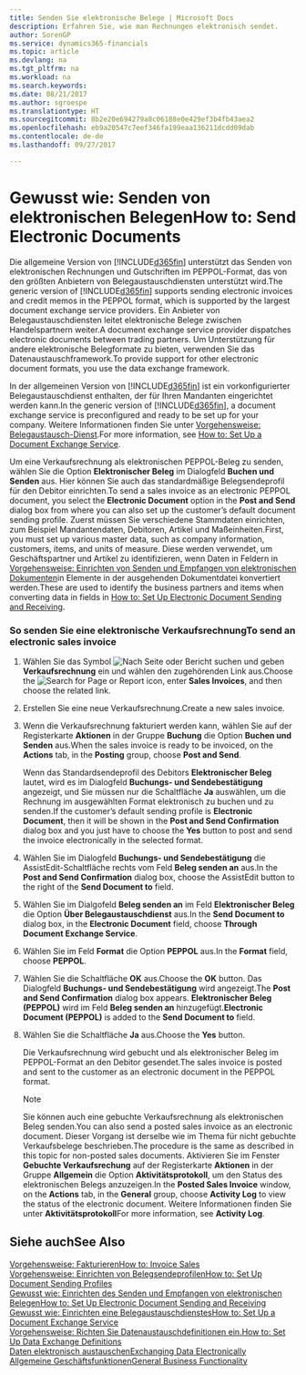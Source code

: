 ```yaml
---
title: Senden Sie elektronische Belege | Microsoft Docs
description: Erfahren Sie, wie man Rechnungen elektronisch sendet.
author: SorenGP
ms.service: dynamics365-financials
ms.topic: article
ms.devlang: na
ms.tgt_pltfrm: na
ms.workload: na
ms.search.keywords: 
ms.date: 08/21/2017
ms.author: sgroespe
ms.translationtype: HT
ms.sourcegitcommit: 8b2e20e694279a8c06188e0e429ef3b4fb43aea2
ms.openlocfilehash: eb9a20547c7eef346fa199eaa136211dcdd09dab
ms.contentlocale: de-de
ms.lasthandoff: 09/27/2017

---
```

# <a name="how-to-send-electronic-documents"></a><span data-ttu-id="85d21-103">Gewusst wie: Senden von elektronischen Belegen</span><span class="sxs-lookup"><span data-stu-id="85d21-103">How to: Send Electronic Documents</span></span>
<span data-ttu-id="85d21-104">Die allgemeine Version von [!INCLUDE[d365fin](includes/d365fin_md.md)] unterstützt das Senden von elektronischen Rechnungen und Gutschriften im PEPPOL-Format, das von den größten Anbietern von Belegaustauschdiensten unterstützt wird.</span><span class="sxs-lookup"><span data-stu-id="85d21-104">The generic version of [!INCLUDE[d365fin](includes/d365fin_md.md)] supports sending electronic invoices and credit memos in the PEPPOL format, which is supported by the largest document exchange service providers.</span></span> <span data-ttu-id="85d21-105">Ein Anbieter von Belegaustauschdiensten leitet elektronische Belege zwischen Handelspartnern weiter.</span><span class="sxs-lookup"><span data-stu-id="85d21-105">A document exchange service provider dispatches electronic documents between trading partners.</span></span> <span data-ttu-id="85d21-106">Um Unterstützung für andere elektronische Belegformate zu bieten, verwenden Sie das Datenaustauschframework.</span><span class="sxs-lookup"><span data-stu-id="85d21-106">To provide support for other electronic document formats, you use the data exchange framework.</span></span>  

 <span data-ttu-id="85d21-107">In der allgemeinen Version von [!INCLUDE[d365fin](includes/d365fin_md.md)] ist ein vorkonfigurierter Belegaustauschdienst enthalten, der für Ihren Mandanten eingerichtet werden kann.</span><span class="sxs-lookup"><span data-stu-id="85d21-107">In the generic version of [!INCLUDE[d365fin](includes/d365fin_md.md)], a document exchange service is preconfigured and ready to be set up for your company.</span></span> <span data-ttu-id="85d21-108">Weitere Informationen finden Sie unter [Vorgehensweise: Belegaustausch-Dienst](across-how-to-set-up-a-document-exchange-service.md).</span><span class="sxs-lookup"><span data-stu-id="85d21-108">For more information, see [How to: Set Up a Document Exchange Service](across-how-to-set-up-a-document-exchange-service.md).</span></span>  

 <span data-ttu-id="85d21-109">Um eine Verkaufsrechnung als elektronischen PEPPOL-Beleg zu senden, wählen Sie die Option **Elektronischer Beleg** im Dialogfeld **Buchen und Senden** aus. Hier können Sie auch das standardmäßige Belegsendeprofil für den Debitor einrichten.</span><span class="sxs-lookup"><span data-stu-id="85d21-109">To send a sales invoice as an electronic PEPPOL document, you select the **Electronic Document** option in the **Post and Send** dialog box from where you can also set up the customer’s default document sending profile.</span></span> <span data-ttu-id="85d21-110">Zuerst müssen Sie verschiedene Stammdaten einrichten, zum Beispiel Mandantendaten, Debitoren, Artikel und Maßeinheiten.</span><span class="sxs-lookup"><span data-stu-id="85d21-110">First, you must set up various master data, such as company information, customers, items, and units of measure.</span></span> <span data-ttu-id="85d21-111">Diese werden verwendet, um Geschäftspartner und Artikel zu identifizieren, wenn Daten in Feldern in [Vorgehensweise: Einrichten von Senden und Empfangen von elektronischen Dokumenten](across-how-to-set-up-electronic-document-sending-and-receiving.md)in Elemente in der ausgehenden Dokumentdatei konvertiert werden.</span><span class="sxs-lookup"><span data-stu-id="85d21-111">These are used to identify the business partners and items when converting data in fields in [How to: Set Up Electronic Document Sending and Receiving](across-how-to-set-up-electronic-document-sending-and-receiving.md).</span></span>  

### <a name="to-send-an-electronic-sales-invoice"></a><span data-ttu-id="85d21-112">So senden Sie eine elektronische Verkaufsrechnung</span><span class="sxs-lookup"><span data-stu-id="85d21-112">To send an electronic sales invoice</span></span>  

1.  <span data-ttu-id="85d21-113">Wählen Sie das Symbol ![Nach Seite oder Bericht suchen](media/ui-search/search_small.png "Nach Seite oder Bericht suchen") und geben **Verkaufsrechnung** ein und wählen den zugehörenden Link aus.</span><span class="sxs-lookup"><span data-stu-id="85d21-113">Choose the ![Search for Page or Report](media/ui-search/search_small.png "Search for Page or Report icon") icon, enter **Sales Invoices**, and then choose the related link.</span></span>  

2.  <span data-ttu-id="85d21-114">Erstellen Sie eine neue Verkaufsrechnung.</span><span class="sxs-lookup"><span data-stu-id="85d21-114">Create a new sales invoice.</span></span>  

3.  <span data-ttu-id="85d21-115">Wenn die Verkaufsrechnung fakturiert werden kann, wählen Sie auf der Registerkarte **Aktionen** in der Gruppe **Buchung** die Option **Buchen und Senden** aus.</span><span class="sxs-lookup"><span data-stu-id="85d21-115">When the sales invoice is ready to be invoiced, on the **Actions** tab, in the **Posting** group, choose **Post and Send**.</span></span>  

     <span data-ttu-id="85d21-116">Wenn das Standardsendeprofil des Debitors **Elektronischer Beleg** lautet, wird es im Dialogfeld **Buchungs- und Sendebestätigung** angezeigt, und Sie müssen nur die Schaltfläche **Ja** auswählen, um die Rechnung im ausgewählten Format elektronisch zu buchen und zu senden.</span><span class="sxs-lookup"><span data-stu-id="85d21-116">If the customer’s default sending profile is **Electronic Document**, then it will be shown in the **Post and Send Confirmation** dialog box and you just have to choose the **Yes** button to post and send the invoice electronically in the selected format.</span></span>  

4.  <span data-ttu-id="85d21-117">Wählen Sie im Dialogfeld **Buchungs- und Sendebestätigung** die AssistEdit-Schaltfläche rechts vom Feld **Beleg senden an** aus.</span><span class="sxs-lookup"><span data-stu-id="85d21-117">In the **Post and Send Confirmation** dialog box, choose the AssistEdit button to the right of the **Send Document to** field.</span></span>  

5.  <span data-ttu-id="85d21-118">Wählen Sie im Dialgofeld **Beleg senden an** im Feld **Elektronischer Beleg** die Option **Über Belegaustauschdienst** aus.</span><span class="sxs-lookup"><span data-stu-id="85d21-118">In the **Send Document to** dialog box, in the **Electronic Document** field, choose **Through Document Exchange Service**.</span></span>  

6.  <span data-ttu-id="85d21-119">Wählen Sie im Feld **Format** die Option **PEPPOL** aus.</span><span class="sxs-lookup"><span data-stu-id="85d21-119">In the **Format** field, choose **PEPPOL**.</span></span>  

7.  <span data-ttu-id="85d21-120">Wählen Sie die Schaltfläche **OK** aus.</span><span class="sxs-lookup"><span data-stu-id="85d21-120">Choose the **OK** button.</span></span> <span data-ttu-id="85d21-121">Das Dialogfeld **Buchungs- und Sendebestätigung** wird angezeigt.</span><span class="sxs-lookup"><span data-stu-id="85d21-121">The **Post and Send Confirmation** dialog box appears.</span></span> <span data-ttu-id="85d21-122">**Elektronischer Beleg (PEPPOL)** wird im Feld **Beleg senden an** hinzugefügt.</span><span class="sxs-lookup"><span data-stu-id="85d21-122">**Electronic Document (PEPPOL)** is added to the **Send Document to** field.</span></span>  

8.  <span data-ttu-id="85d21-123">Wählen Sie die Schaltfläche **Ja** aus.</span><span class="sxs-lookup"><span data-stu-id="85d21-123">Choose the **Yes** button.</span></span>  

     <span data-ttu-id="85d21-124">Die Verkaufsrechnung wird gebucht und als elektronischer Beleg im PEPPOL-Format an den Debitor gesendet.</span><span class="sxs-lookup"><span data-stu-id="85d21-124">The sales invoice is posted and sent to the customer as an electronic document in the PEPPOL format.</span></span>  

    > [!NOTE]  
    >  <span data-ttu-id="85d21-125">Sie können auch eine gebuchte Verkaufsrechnung als elektronischen Beleg senden.</span><span class="sxs-lookup"><span data-stu-id="85d21-125">You can also send a posted sales invoice as an electronic document.</span></span> <span data-ttu-id="85d21-126">Dieser Vorgang ist derselbe wie im Thema für nicht gebuchte Verkaufsbelege beschrieben.</span><span class="sxs-lookup"><span data-stu-id="85d21-126">The procedure is the same as described in this topic for non-posted sales documents.</span></span> <span data-ttu-id="85d21-127">Aktivieren Sie im Fenster **Gebuchte Verkaufsrechung** auf der Registerkarte **Aktionen** in der Gruppe **Allgemein** die Option **Aktivitätsprotokoll**, um den Status des elektronischen Belegs anzuzeigen.</span><span class="sxs-lookup"><span data-stu-id="85d21-127">In the **Posted Sales Invoice** window, on the **Actions** tab, in the **General** group, choose **Activity Log** to view the status of the electronic document.</span></span> <span data-ttu-id="85d21-128">Weitere Informationen finden Sie unter **Aktivitätsprotokoll**</span><span class="sxs-lookup"><span data-stu-id="85d21-128">For more information, see **Activity Log**.</span></span>  

## <a name="see-also"></a><span data-ttu-id="85d21-129">Siehe auch</span><span class="sxs-lookup"><span data-stu-id="85d21-129">See Also</span></span>  
[<span data-ttu-id="85d21-130">Vorgehensweise: Fakturieren</span><span class="sxs-lookup"><span data-stu-id="85d21-130">How to: Invoice Sales</span></span>](sales-how-invoice-sales.md)  
[<span data-ttu-id="85d21-131">Vorgehensweise: Einrichten von Belegsendeprofilen</span><span class="sxs-lookup"><span data-stu-id="85d21-131">How to: Set Up Document Sending Profiles</span></span>](sales-how-setup-document-send-profiles.md)  
[<span data-ttu-id="85d21-132">Gewusst wie: Einrichten des Senden und Empfangen von elektronischen Belegen</span><span class="sxs-lookup"><span data-stu-id="85d21-132">How to: Set Up Electronic Document Sending and Receiving</span></span>](across-how-to-set-up-electronic-document-sending-and-receiving.md)  
[<span data-ttu-id="85d21-133">Gewusst wie: Einrichten eine Belegaustauschdienstes</span><span class="sxs-lookup"><span data-stu-id="85d21-133">How to: Set Up a Document Exchange Service</span></span>](across-how-to-set-up-a-document-exchange-service.md)  
[<span data-ttu-id="85d21-134">Vorgehensweise: Richten Sie Datenaustauschdefinitionen ein.</span><span class="sxs-lookup"><span data-stu-id="85d21-134">How to: Set Up Data Exchange Definitions</span></span>](across-how-to-set-up-data-exchange-definitions.md)  
[<span data-ttu-id="85d21-135">Daten elektronisch austauschen</span><span class="sxs-lookup"><span data-stu-id="85d21-135">Exchanging Data Electronically</span></span>](across-data-exchange.md)  
[<span data-ttu-id="85d21-136">Allgemeine Geschäftsfunktionen</span><span class="sxs-lookup"><span data-stu-id="85d21-136">General Business Functionality</span></span>](ui-across-business-areas.md)  

